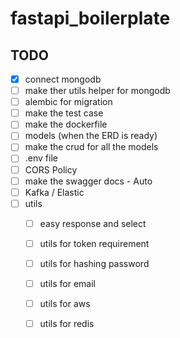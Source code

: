 # fastapi_boilerplate

## TODO
- [x]  connect mongodb 
- [ ] make ther utils helper for mongodb
- [ ] alembic for migration
- [ ] make the test case
- [ ] make the dockerfile
- [ ] models (when the ERD is ready)
- [ ] make the crud for all the models
- [ ] .env file 
- [ ] CORS Policy 
- [ ] make the swagger docs - Auto 
- [ ] Kafka / Elastic
- [ ] utils
  - [ ] easy response and select
  - [ ] utils for token requirement
  - [ ] utils for hashing password
  - [ ] utils for email
  - [ ] utils for aws
  - [ ] utils for redis



